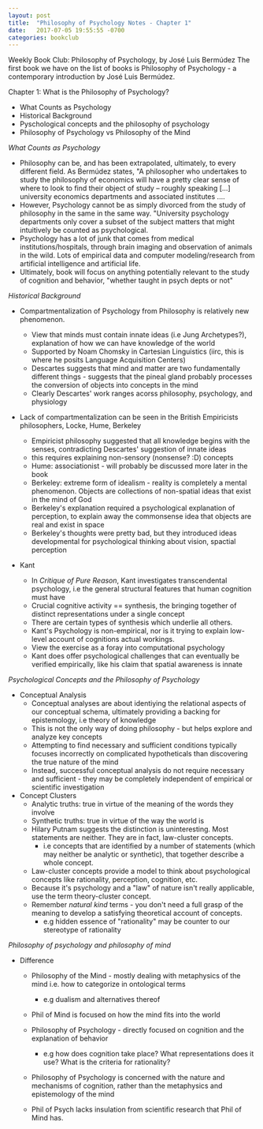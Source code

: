 ```yaml
---
layout: post
title:  "Philosophy of Psychology Notes - Chapter 1"
date:   2017-07-05 19:55:55 -0700
categories: bookclub
---
```

Weekly Book Club: Philosophy of Psychology, by José Luis Bermúdez
The first book we have on the list of books is Philosophy of Psychology - a contemporary introduction by José Luis Bermúdez.

Chapter 1: What is the Philosophy of Psychology?
* What Counts as Psychology
* Historical Background
* Pyschological concepts and the philosophy of psychology
* Philosophy of Psychology vs Philosophy of the Mind


*What Counts as Psychology*
* Philosophy can be, and has been extrapolated, ultimately, to every different field. As Bermúdez states, "A philosopher who undertakes to study the philosophy of economics will have a pretty clear sense of where to look to find their object of study – roughly speaking [...] university economics departments and associated institutes ....
* However, Psychology cannot be as simply divorced from the study of philosophy in the same in the same way. "University psychology departments only cover a subset of the subject matters that might intuitively be counted as psychological.
* Psychology has a lot of junk that comes from medical institutions/hospitals, through brain imaging and observation of animals in the wild. Lots of empirical data and computer modeling/research from artificial intelligence and artificial life.
* Ultimately, book will focus on anything potentially relevant to the study of cognition and behavior, "whether taught in psych depts or not"

*Historical Background*
* Compartmentalization of Psychology from Philosophy is relatively new phenomenon.
	*  View that minds must contain innate ideas (i.e Jung Archetypes?), explanation of how we can have knowledge of the world
	* Supported by Noam Chomsky in Cartesian Linguistics (iirc, this is where he posits Language Acquisition Centers)
	* Descartes suggests that mind and matter are two fundamentally different things - suggests that the pineal gland probably processes the conversion of objects into concepts in the mind
	* Clearly Descartes' work ranges acorss philosophy, psychology, and physiology

* Lack of compartmentalization can be seen in the British Empiricists philosophers, Locke, Hume, Berkeley
	* Empiricist philosophy suggested that all knowledge begins with the senses, contradicting Descartes' suggestion of innate ideas
	* this requires explaining non-sensory (nonsense? :D) concepts
	* Hume: associationist - will probably be discussed more later in the book
	* Berkeley: extreme form of idealism - reality is completely a mental phenomenon. Objects are collections of non-spatial ideas that exist in the mind of God
	* Berkeley's explanation required a psychological explanation of perception, to explain away the commonsense idea that objects are real and exist in space
	* Berkeley's thoughts were pretty bad, but they introduced ideas developmental for psychological thinking about vision, spactial perception
	
* Kant
	* In *Critique of Pure Reason*, Kant investigates transcendental psychology, i.e the general structural features that human cognition must have
	* Crucial cognitive activity == synthesis, the bringing together of distinct representations under a single concept
	* There are certain types of synthesis which underlie all others. 
	* Kant's Psychology is non-empirical, nor is it trying to explain low-level account of cognitions actual workings. 
	* View the exercise as a foray into computational psychology
	* Kant does offer psychological challenges that can eventually be verified empirically, like his claim that spatial awareness is innate

*Psychological Concepts and the Philosophy of Psychology*
* Conceptual Analysis
	* Conceptual analyses are about identiying the relational aspects of our conceptual schema, ultimately providing a backing for epistemology, i.e theory of knowledge
	* This is not the only way of doing philosophy - but helps explore and analyze key concepts 
	* Attempting to find necessary and sufficient conditions typically focuses incorrectly on complicated hypotheticals than discovering the true nature of the mind
	* Instead, successful conceptual analysis do not require necessary and sufficient - they may be completely independent of empirical or scientific investigation
* Concept Clusters
	* Analytic truths: true in virtue of the meaning of the words they involve
	* Synthetic truths: true in virtue of the way the world is
	* Hilary Putnam suggests the distinction is uninteresting. Most statements are neither. They are in fact, law-cluster concepts.
		* i.e concepts that are identified by a number of statements (which may neither be analytic or synthetic), that together describe a whole concept.
	* Law-cluster concepts provide a model to think about psychological concepts like rationality, perception, cognition, etc.
	* Because it's psychology and a "law" of nature isn't really applicable, use the term theory-cluster concept.
	* Remember *natural kind* terms - you don't need a full grasp of the meaning to develop a satisfying theoretical account of concepts.
		* e.g hidden essence of "rationality" may be counter to our stereotype of rationality

*Philosophy of psychology and philosophy of mind*
* Difference
	* Philosophy of the Mind - mostly dealing with metaphysics of the mind i.e. how to categorize in ontological terms
		* e.g dualism and alternatives thereof
	* Phil of Mind is focused on how the mind fits into the world
	* Philosophy of Psychology - directly focused on cognition and the explanation of behavior
		* e.g how does cognition take place? What representations does it use? What is the criteria for rationality?
	
	* Philosophy of Psychology is concerned with the nature and mechanisms of cognition, rather than the metaphysics and epistemology of the mind
	* Phil of Psych lacks insulation from scientific research that Phil of Mind has.
